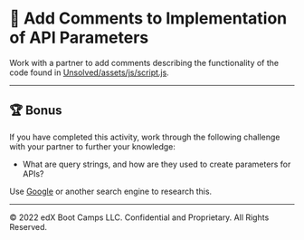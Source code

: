 # 📐 Add Comments to Implementation of API Parameters

Work with a partner to add comments describing the functionality of the code found in [Unsolved/assets/js/script.js](Unsolved/assets/js/script.js).

---

## 🏆 Bonus

If you have completed this activity, work through the following challenge with your partner to further your knowledge:

* What are query strings, and how are they used to create parameters for APIs?

Use [Google](https://www.google.com) or another search engine to research this.

---
© 2022 edX Boot Camps LLC. Confidential and Proprietary. All Rights Reserved.
